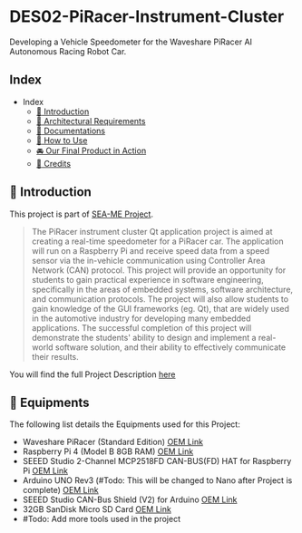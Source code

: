# DES02-PiRacer-Instrument-Cluster
Developing a Vehicle Speedometer for the Waveshare PiRacer AI Autonomous Racing Robot Car.

## Index
- Index
  - [:loudspeaker:  Introduction](#microphone--introduction)
  - [:wrench:  Architectural Requirements](#microphone--introduction)
  - [:memo:  Documentations](#microphone--introduction)
  - [:pushpin:  How to Use](#microphone--introduction)
  - [:oncoming_automobile:  Our Final Product in Action](#microphone--introduction)
  - [:purple_heart:  Credits](#microphone--introduction)

## :loudspeaker:  Introduction
This project is part of [SEA-ME Project](https://github.com/SEA-ME).
> The PiRacer instrument cluster Qt application project is aimed at creating a real-time speedometer for a PiRacer car. The application will run on a Raspberry Pi and receive speed data from a speed sensor via the in-vehicle communication using Controller Area Network (CAN) protocol. This project will provide an opportunity for students to gain practical experience in software engineering, specifically in the areas of embedded systems, software architecture, and communication protocols. The project will also allow students to gain knowledge of the GUI frameworks (eg. Qt), that are widely used in the automotive industry for developing many embedded applications. The successful completion of this project will demonstrate the students' ability to design and implement a real-world software solution, and their ability to effectively communicate their results.

You will find the full Project Description [here](https://github.com/SEA-ME/DES_Instrument-Cluster)


## :wrench:  Equipments
The following list details the Equipments used for this Project:

- Waveshare PiRacer (Standard Edition) [OEM Link](https://www.waveshare.com/piracer-ai-kit.htm)
- Raspberry Pi 4 (Model B 8GB RAM) [OEM Link](https://www.raspberrypi.com/products/raspberry-pi-4-model-b/)
- SEEED Studio 2-Channel MCP2518FD CAN-BUS(FD) HAT for Raspberry Pi [OEM Link](https://www.seeedstudio.com/CAN-BUS-FD-HAT-for-Raspberry-Pi-p-4742.html)
- Arduino UNO Rev3 (#Todo: This will be changed to Nano after Project is complete) [OEM Link](https://store.arduino.cc/products/arduino-uno-rev3)
- SEEED Studio CAN-Bus Shield (V2) for Arduino [OEM Link]()
- 32GB SanDisk Micro SD Card [OEM Link]()
- #Todo: Add more tools used in the project




